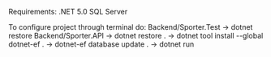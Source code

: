 Requirements:
	.NET 5.0
	SQL Server

To configure project through terminal do:
    Backend/Sporter.Test 	-> dotnet restore
	Backend/Sporter.API 	-> dotnet restore
	. 						-> dotnet tool install --global dotnet-ef
	. 						-> dotnet-ef database update
	. 	                    -> dotnet run